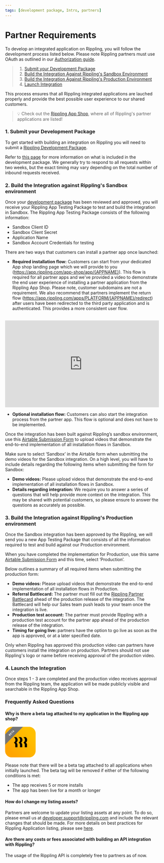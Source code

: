```yaml
---
tags: [development package, Intro, partners]
---
```


# Partner Requirements


To develop an integrated application on Rippling, you will follow the development process listed below. Please note Rippling partners must use OAuth as outlined in our [Authorization guide](https://developer.rippling.com/docs/rippling-api/docs/Getting-Started/f-Authorization.md).


<!-- theme: success -->

> 1. [Submit your Development Package](https://developer.rippling.com/docs/rippling-api/docs/Getting-Started/c-Partners.md#1-submit-your-development-package)
> 2. [Build the Integration Against Rippling's Sandbox Environment](https://developer.rippling.com/docs/rippling-api/docs/Getting-Started/c-Partners.md#2-build-the-integration-against-ripplings-sandbox-environment)
> 3. [Build the Integration Against Rippling's Production Environment](https://developer.rippling.com/docs/rippling-api/docs/Getting-Started/c-Partners.md#3-build-the-integration-against-ripplings-production-environment)
> 4. [Launch Integration](https://developer.rippling.com/docs/rippling-api/docs/Getting-Started/c-Partners.md#4-launch-the-integration)

This process ensures that all Rippling integrated applications are lauched properly and provide the best possible user experience to our shared customers.

<!-- theme: success -->

> 💡 Check out the [Rippling App Shop](https://rippling.com/app-shop), where all of Rippling's partner applications are listed!


### 1. Submit your Development Package

To get started with building an integration on Rippling you will need to submit a [Rippling Development Package](https://developer.rippling.com/docs/rippling-api/docs/Submit/development-package.md).

Refer to [this page](https://developer.rippling.com/docs/rippling-api/docs/Submit/development-package.md) for more information on what is included in the development package. We generally try to respond to all requests within two weeks, but the exact timing may vary depending on the total number of inbound requests received.


### 2. Build the Integration against Rippling's Sandbox environment

Once your [development package](https://developer.rippling.com/docs/rippling-api/docs/Submit/development-package.md) has been reviewed and approved, you will receive your Rippling App Testing Package to test and build the integration in Sandbox. The Rippling App Testing Package consists of the following information:

- Sandbox Client ID
- Sandbox Client Secret
- Application Name
- Sandbox Account Credentials for testing

There are two ways that customers can install a partner app once launched:

- **Required installation flow:** 
Customers can start from your dedicated App shop landing page which we will provide to you (https://app.rippling.com/app-shop/app/{APPNAME}). This flow is required for all partner apps and we've provided a video to demonstrate the end user experience of installing a partner application from the Rippling App Shop. Please note, customer subdomains are not a requirement. We also recommend that partners implement the return flow (https://app.rippling.com/apps/PLATFORM/{APPNAME}/redirect) after users have been redirected to the third party application and is authenticated. This provides a more consistent user flow.
<br />

<div style="position: relative; padding-bottom: 56.25%; height: 0;"><iframe src="https://www.loom.com/embed/734f18e6225c46229cb74d4cacfcad45" frameborder="0" webkitallowfullscreen mozallowfullscreen allowfullscreen style="position: absolute; top: 0; left: 0; width: 100%; height: 100%;"></iframe></div>

- **Optional installation flow:** Customers can also start the integration process from the partner app. This flow is optional and does not have to be implemented. 


Once the integration has been built against Rippling’s sandbox environment, use this [Airtable Submission Form](https://airtable.com/shrQa3q3bkeuK6lTQ) to upload videos that demonstrate the end-to-end implementation of all installation flows in Sandbox. 

Make sure to select ‘Sandbox’ in the Airtable form when submitting the demo videos for the Sandbox integration. On a high level, you will have to include details regarding the following items when submitting the form for Sandbox:
- **Demo videos:** Please upload videos that demonstrate the end-to-end implementation of all installation flows in Sandbox.
- **Details regarding integration:** We require you to answer a series of questions that will help provide more context on the integration. This may be shared with potential customers, so please ensure to answer the questions as accurately as possible.


### 3. Build the Integration against Rippling's Production environment

Once the Sandbox integration has been approved by the Rippling, we will send you a new App Testing Package that consists of all the information required to test and build against our Production environment.

When you have completed the implementation for Production, use this same [Airtable Submission Form](https://airtable.com/shrQa3q3bkeuK6lTQ) and this time, select ‘Production’. 

Below outlines a summary of all required items when submitting the production form:
- **Demo videos:** Please upload videos that demonstrate the end-to-end implementation of all installation flows in Production.
- **Referral Battlecard:** The partner must fill out the [Rippling Partner Battlecard](https://airtable.com/shr4YXl8kPCS1PDgg) ahead of the production release of the integration. The Battlecard will help our Sales team push leads to your team once the integration is live.
- **Production test account:** The partner must provide Rippling with a production test account for the partner app ahead of the production release of the integration.
- **Timing for going live:** partners have the option to go live as soon as the app is approved, or at a later specified date.

Only when Rippling has approved this production video can partners have customers install the integration on production. Partners should not use Rippling's logo or name before receiving approval of the production video.


### 4. Launch the Integration

Once steps 1 - 3 are completed and the production video receives approval from the Rippling team, the application will be made publicly visible and searchable in the Rippling App Shop.


### Frequently Asked Questions

#### Why is there a beta tag attached to my application in the Rippling app shop?

![APIKey](../../assets/images/Beta_Tag.png)

Please note that there will be a beta tag attached to all applications when initially launched. The beta tag will be removed if either of the following conditions is met:
- The app receives 5 or more installs
- The app has been live for a month or longer

#### How do I change my listing assets?
Partners are welcome to update your listing assets at any point. To do so, please email us at developer.support@rippling.com and include the relevant changes that should be made. For more details on best practices for Rippling Application listing, please see [here](https://go.rippling.com/rs/345-FHM-674/images/Rippling_Partner_App_Listing.pdf).

#### Are there any costs or fees associated with building an API integration with Rippling?
The usage of the Rippling API is completely free to partners as of now.
